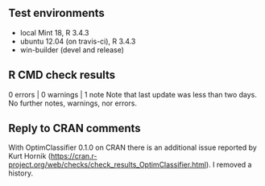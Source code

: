 ## Test environments
* local Mint 18, R 3.4.3
* ubuntu 12.04 (on travis-ci), R 3.4.3
* win-builder (devel and release)

## R CMD check results
0 errors | 0 warnings | 1 note
Note that last update was less than two days.
No further notes, warnings, nor errors.

## Reply to CRAN comments
With OptimClassifier 0.1.0 on CRAN there is an additional issue reported by Kurt Hornik (https://cran.r-project.org/web/checks/check_results_OptimClassifier.html). I removed a history.

